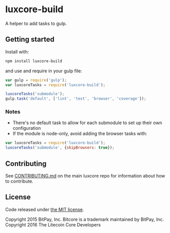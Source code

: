 # luxcore-build

A helper to add tasks to gulp.

## Getting started

Install with:

```sh
npm install luxcore-build
```

and use and require in your gulp file: 

```javascript
var gulp = require('gulp');
var luxcoreTasks = require('luxcore-build');

luxcoreTasks('submodule');
gulp.task('default', ['lint', 'test', 'browser', 'coverage']);
```

### Notes

* There's no default task to allow for each submodule to set up their own configuration
* If the module is node-only, avoid adding the browser tasks with:
```javascript
var luxcoreTasks = require('luxcore-build');
luxcoreTasks('submodule', {skipBrowsers: true});
```

## Contributing

See [CONTRIBUTING.md](https://github.com/luxcoin-project/luxcore) on the main luxcore repo for information about how to contribute.

## License

Code released under [the MIT license](https://github.com/luxcoin-project/luxcore/blob/master/LICENSE).

Copyright 2015 BitPay, Inc. Bitcore is a trademark maintained by BitPay, Inc.
Copyright 2016 The Litecoin Core Developers
